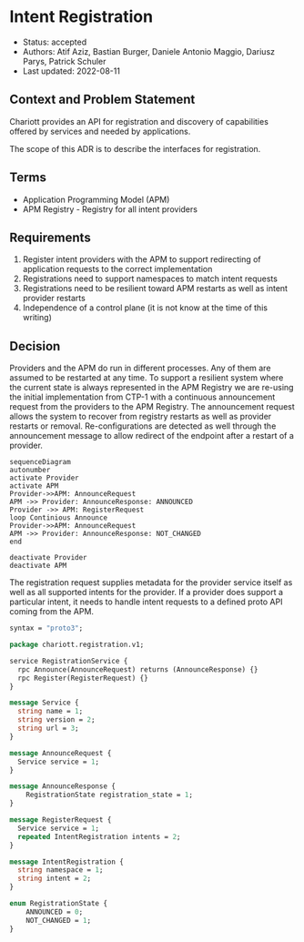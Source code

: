 # Intent Registration

- Status: accepted
- Authors: Atif Aziz, Bastian Burger, Daniele Antonio Maggio,
  Dariusz Parys, Patrick Schuler
- Last updated: 2022-08-11

## Context and Problem Statement

Chariott provides an API for registration and discovery of capabilities
offered by services and needed by applications.

The scope of this ADR is to describe the interfaces for registration.

## Terms

- Application Programming Model (APM)
- APM Registry - Registry for all intent providers

## Requirements

1. Register intent providers with the APM to support redirecting of application
   requests to the correct implementation
2. Registrations need to support namespaces to match intent requests
3. Registrations need to be resilient toward APM restarts as well as intent
   provider restarts
4. Independence of a control plane (it is not know at the time of this writing)

## Decision

Providers and the APM do run in different processes. Any of them are assumed to
be restarted at any time. To support a resilient system where the current state
is always represented in the APM Registry we are re-using the initial
implementation from CTP-1 with a continuous announcement request from the
providers to the APM Registry. The announcement request allows the system to
recover from registry restarts as well as provider restarts or removal.
Re-configurations are detected as well through the announcement message to allow
redirect of the endpoint after a restart of a provider.

```mermaid
sequenceDiagram
autonumber
activate Provider
activate APM
Provider->>APM: AnnounceRequest
APM ->> Provider: AnnounceResponse: ANNOUNCED
Provider ->> APM: RegisterRequest
loop Continious Announce
Provider->>APM: AnnounceRequest
APM ->> Provider: AnnounceResponse: NOT_CHANGED
end

deactivate Provider
deactivate APM
```

The registration request supplies metadata for the provider service itself as
well as all supported intents for the provider. If a provider does support a
particular intent, it needs to handle intent requests to a defined proto API
coming from the APM.

```proto
syntax = "proto3";

package chariott.registration.v1;

service RegistrationService {
  rpc Announce(AnnounceRequest) returns (AnnounceResponse) {}
  rpc Register(RegisterRequest) {}
}

message Service {
  string name = 1;
  string version = 2;
  string url = 3;
}

message AnnounceRequest {
  Service service = 1;
}

message AnnounceResponse {
    RegistrationState registration_state = 1;
}

message RegisterRequest {
  Service service = 1;
  repeated IntentRegistration intents = 2;
}

message IntentRegistration {
  string namespace = 1;
  string intent = 2;
}

enum RegistrationState {
    ANNOUNCED = 0;
    NOT_CHANGED = 1;
}
```
